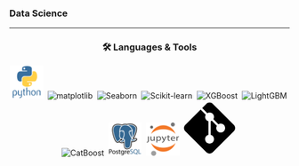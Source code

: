 ### Data Science

---
### <div align="center"> :hammer_and_wrench: Languages & Tools
</div>

<div align="center">
  <img src="https://github.com/devicons/devicon/blob/master/icons/python/python-original-wordmark.svg" title="Python" alt="Python" width="60" height="60"/>&nbsp;
  <img src="https://upload.wikimedia.org/wikipedia/commons/0/01/Created_with_Matplotlib-logo.svg" title="matplotlib" alt="matplotlib" width="60" height="60"/>&nbsp;
  <img src="https://seaborn.pydata.org/_images/logo-tall-lightbg.svg" title="Seaborn" alt="Seaborn" width="60" height="60"/>&nbsp;
  <img src="https://upload.wikimedia.org/wikipedia/commons/0/05/Scikit_learn_logo_small.svg" title="Scikit-learn" alt="Scikit-learn" width="60" height="60"/>&nbsp;
  <img src="https://xgboost.ai/images/logo/xgboost-logo.png" title="XGBoost" alt="XGBoost" width="100" height="40"/>&nbsp;
  <img src="https://lightgbm.readthedocs.io/en/v3.3.2/_images/LightGBM_logo_black_text.svg" title="LightGBM" alt="LightGBM" width="80" height="40"/>&nbsp;
  <img src="https://upload.wikimedia.org/wikipedia/commons/c/cc/CatBoostLogo.png" title="CatBoost" alt="CatBoost" width="60" height="60"/>&nbsp;
  <img src="https://github.com/devicons/devicon/blob/master/icons/postgresql/postgresql-original-wordmark.svg" title="PostgreSQL" alt="PostgreSQL" width="60" height="60"/>&nbsp;
  <img src="https://github.com/devicons/devicon/blob/master/icons/jupyter/jupyter-original-wordmark.svg" title="Jupyter" alt="Jupyter" width="60" height="60"/>
  <svg xmlns="http://www.w3.org/2000/svg" x="0px" y="0px" width="100" height="100" viewBox="0 0 50 50">
<path d="M 46.792969 22.089844 L 27.910156 3.207031 C 27.109375 2.402344 26.054688 2 25 2 C 23.945313 2 22.890625 2.402344 22.089844 3.207031 L 18.355469 6.941406 L 22.976563 11.5625 C 24.511719 10.660156 26.511719 10.855469 27.828125 12.171875 C 29.144531 13.488281 29.335938 15.488281 28.433594 17.019531 L 32.976563 21.5625 C 34.511719 20.660156 36.511719 20.855469 37.828125 22.171875 C 39.390625 23.734375 39.390625 26.265625 37.828125 27.828125 C 36.265625 29.390625 33.734375 29.390625 32.171875 27.828125 C 30.855469 26.511719 30.660156 24.511719 31.5625 22.976563 L 27.019531 18.433594 C 26.695313 18.625 26.355469 18.765625 26 18.855469 L 26 31.140625 C 27.722656 31.585938 29 33.136719 29 35 C 29 37.210938 27.210938 39 25 39 C 22.789063 39 21 37.210938 21 35 C 21 33.136719 22.277344 31.585938 24 31.140625 L 24 18.855469 C 23.332031 18.683594 22.695313 18.351563 22.171875 17.828125 C 20.855469 16.511719 20.664063 14.511719 21.566406 12.980469 L 16.941406 8.355469 L 3.207031 22.089844 C 1.597656 23.695313 1.597656 26.304688 3.207031 27.910156 L 22.089844 46.792969 C 22.890625 47.597656 23.945313 48 25 48 C 26.054688 48 27.109375 47.597656 27.910156 46.792969 L 46.792969 27.910156 C 48.402344 26.304688 48.402344 23.695313 46.792969 22.089844 Z"></path>
</svg>
</div>

